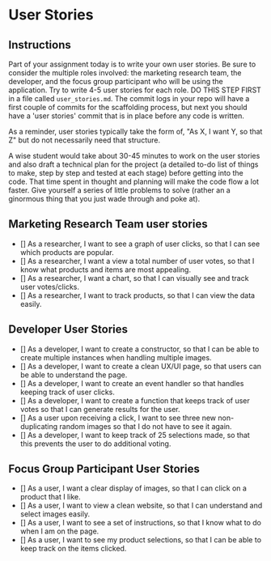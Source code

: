 # User Stories

## Instructions

Part of your assignment today is to write your own user stories. Be sure to consider the multiple roles involved: the marketing research team, the developer, and the focus group participant who will be using the application. Try to write 4-5 user stories for each role. DO THIS STEP FIRST in a file called `user_stories.md`. The commit logs in your repo will have a first couple of commits for the scaffolding process, but next you should have a 'user stories' commit that is in place before any code is written.

As a reminder, user stories typically take the form of, "As X, I want Y, so that Z" but do not necessarily need that structure.

A wise student would take about 30-45 minutes to work on the user stories and also draft a technical plan for the project (a detailed to-do list of things to make, step by step and tested at each stage) before getting into the code. That time spent in thought and planning will make the code flow a lot faster. Give yourself a series of little problems to solve (rather an a ginormous thing that you just wade through and poke at).


## Marketing Research Team user stories

- [] As a researcher, I want to see a graph of user clicks, so that I can see which products are popular.
- [] As a researcher, I want a view a total number of user votes, so that I know what products and items are most appealing.
- [] As a researcher, I want a chart, so that I can visually see and track user votes/clicks.
- [] As a researcher, I want to track products, so that I can view the data easily.

## Developer User Stories

- [] As a developer, I want to create a constructor, so that I can be able to create multiple instances when handling multiple images.
- [] As a developer, I want to create a clean UX/UI page, so that users can be able to understand the page.
- [] As a developer, I want to create an event handler so that handles keeping track of user clicks.
- [] As a developer, I want to create a function that keeps track of user votes so that I can generate results for the user.
- [] As a user upon receiving a click, I want to see three new non-duplicating random images so that I do not have to see it again.
- [] As a developer, I want to keep track of 25 selections made, so that this prevents the user to do additional voting.

## Focus Group Participant User Stories

- [] As a user, I want a clear display of images, so that I can click on a product that I like.
- [] As a user, I want to view a clean website, so that I can understand and select images easily.
- [] As a user, I want to see a set of instructions, so that I know what to do when I am on the page.
- [] As a user, I want to see my product selections, so that I can be able to keep track on the items clicked.